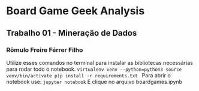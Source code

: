# Board Game Geek Analysis
## Trabalho 01 - Mineração de Dados
### Rômulo Freire Férrer Filho

Utilize esses comandos no terminal para instalar as bibliotecas necessárias para rodar todo o notebook.
`virtualenv venv --python=python3
source venv/bin/activate
pip install -r requirements.txt
`
Para abrir o notebook use:
`jupyter notebook`
E clique no arquivo boardgames.ipynb